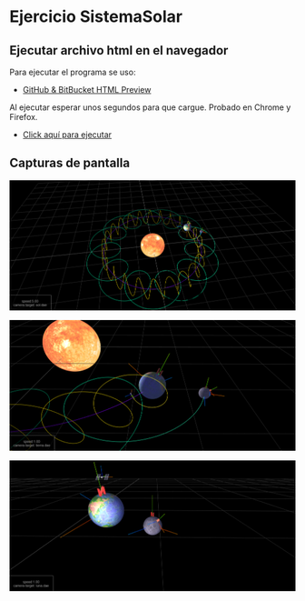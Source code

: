 # Ejercicio SistemaSolar

## Ejecutar archivo html en el navegador

Para ejecutar el programa se uso:

* [GitHub & BitBucket HTML Preview](https://htmlpreview.github.io/)

Al ejecutar esperar unos segundos para que cargue. Probado en Chrome y Firefox.

* [Click aquí para ejecutar](https://htmlpreview.github.io/?https://github.com/ferrero-manuel/sistemas-graficos/blob/main/Entregas/02_ejercicioSistemaSolar/sistemaSolar.html) 

## Capturas de pantalla

<p align="center">
  <img width="800" src="https://github.com/ferrero-manuel/sistemas-graficos/blob/main/Entregas/02_ejercicioSistemaSolar/captura_a.png">
</p>

<p align="center">
  <img width="800" src="https://github.com/ferrero-manuel/sistemas-graficos/blob/main/Entregas/02_ejercicioSistemaSolar/captura_b.png">
</p>

<p align="center">
  <img width="800" src="https://github.com/ferrero-manuel/sistemas-graficos/blob/main/Entregas/02_ejercicioSistemaSolar/captura_c.png">
</p>
